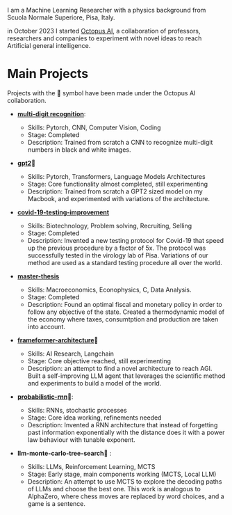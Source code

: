 I am a Machine Learning Researcher with a physics background from 
Scuola Normale Superiore, Pisa, Italy. 

in October 2023 I started [Octopus AI](https://github.com/MarcoEterno/octopus-ai), a collaboration of professors, 
researchers and companies to experiment
with novel ideas to reach Artificial general intelligence.


# Main Projects
Projects with the 🐙 symbol have been made under the Octopus AI collaboration.

- [**multi-digit recognition**](https://github.com/MarcoEterno/multi-digit-recognition):
  - Skills: Pytorch, CNN, Computer Vision, Coding
  - Stage: Completed
  - Description: Trained from scratch a CNN to recognize multi-digit numbers in black and white images.
  

- [**gpt2**](https://github.com/MarcoEterno/gpt2)🐙
  - Skills: Pytorch, Transformers, Language Models Architectures
  - Stage: Core functionality almost completed, still experimenting
  - Description: Trained from scratch a GPT2 sized model on my Macbook, and experimented with variations of the architecture.

- [**covid-19-testing-improvement**](https://github.com/MarcoEterno/covid-19-testing-improvement)
  - Skills: Biotechnology, Problem solving, Recruiting, Selling
  - Stage: Completed
  - Description: Invented a new testing protocol for Covid-19 that speed 
  up the previous procedure by a factor of 5x. The protocol was successfully tested 
  in the virology lab of Pisa.
  Variations of our method are used as a standard testing procedure all over the world.
- [**master-thesis**](https://github.com/MarcoEterno/master-thesis)
  - Skills: Macroeconomics, Econophysics, C, Data Analysis.
  - Stage: Completed
  - Description: Found an optimal fiscal and monetary policy in order to follow any objective of the state. Created a thermodynamic model of the economy where taxes, consumtption and production are taken into account.
- [**frameformer-architecture**](https://github.com/MarcoEterno/frameformer-architecture)🐙
  - Skills: AI Research, Langchain
  - Stage: Core objective reached, still experimenting
  - Description: an attempt to find a novel architecture to reach AGI.
  Built a self-improving LLM agent that leverages the scientific method 
  and experiments to build a model of the world.

- [**probabilistic-rnn**](https://github.com/MarcoEterno/probabilistic-rnn)🐙:
  - Skills: RNNs, stochastic processes
  - Stage: Core idea working, refinements needed
  - Description: Invented a RNN architecture that instead of forgetting past information
  exponentially with the distance does it with a power law behaviour with tunable exponent.

- **llm-monte-carlo-tree-search**🐙 :
  - Skills: LLMs, Reinforcement Learning, MCTS
  - Stage: Early stage, main components working (MCTS, Local LLM)
  - Description: An attempt to use MCTS to explore the decoding paths of LLMs and choose the best one.
  This work is analogous to AlphaZero, where chess moves are replaced by word choices, and a game is a sentence.

